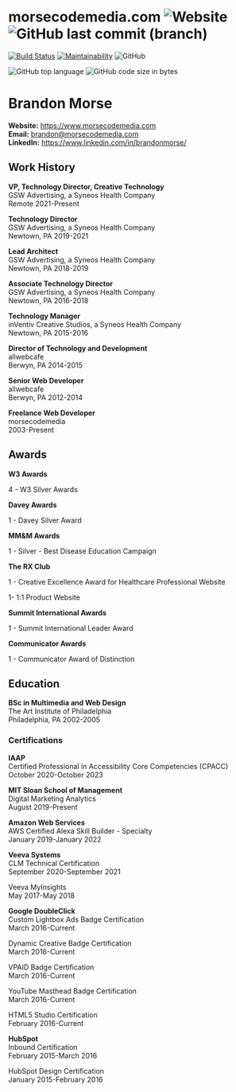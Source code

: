 # morsecodemedia.com ![Website](https://img.shields.io/website/https/morsecodemedia.com.svg) ![GitHub last commit (branch)](https://img.shields.io/github/last-commit/morsecodemedia/morsecodemedia.com/master.svg)

 [![Build Status](https://travis-ci.com/morsecodemedia/morsecodemedia.com.svg?branch=master)](https://travis-ci.com/morsecodemedia/morsecodemedia.com) [![Maintainability](https://api.codeclimate.com/v1/badges/696dcda43da5eec4c967/maintainability)](https://codeclimate.com/github/morsecodemedia/morsecodemedia.com/maintainability) ![GitHub](https://img.shields.io/github/license/morsecodemedia/morsecodemedia.com.svg?color=green&label=license)

![GitHub top language](https://img.shields.io/github/languages/top/morsecodemedia/morsecodemedia.com.svg) ![GitHub code size in bytes](https://img.shields.io/github/languages/code-size/morsecodemedia/morsecodemedia.com.svg)

# Brandon Morse

**Website:** https://www.morsecodemedia.com <br>
**Email:** brandon@morsecodemedia.com <br>
**LinkedIn:** https://www.linkedin.com/in/brandonmorse/

## Work History
**VP, Technology Director, Creative Technology** <br>
GSW Advertising, a Syneos Health Company <br>
Remote 2021-Present

**Technology Director** <br>
GSW Advertising, a Syneos Health Company <br>
Newtown, PA 2019-2021

**Lead Architect** <br>
GSW Advertising, a Syneos Health Company <br>
Newtown, PA 2018-2019

**Associate Technology Director** <br>
GSW Advertising, a Syneos Health Company <br>
Newtown, PA 2016-2018

**Technology Manager** <br>
inVentiv Creative Studios, a Syneos Health Company <br>
Newtown, PA 2015-2016

**Director of Technology and Development** <br>
allwebcafe <br>
Berwyn, PA 2014-2015

**Senior Web Developer** <br>
allwebcafe <br>
Berwyn, PA 2012-2014

**Freelance Web Developer** <br>
morsecodemedia <br>
2003-Present

## Awards

**W3 Awards**

4 - W3 Silver Awards

**Davey Awards**

1 - Davey Silver Award

**MM&M Awards**

1 - Silver - Best Disease Education Campaign

**The RX Club**

1 - Creative Excellence Award for Healthcare Professional Website

1- 1:1 Product Website

**Summit International Awards**

1 - Summit International Leader Award

**Communicator Awards**

1 - Communicator Award of Distinction

## Education

**BSc in Multimedia and Web Design** <br>
The Art Institute of Philadelphia <br>
Philadelphia, PA 2002-2005

### Certifications

**IAAP** <br>
Certified Professional in Accessibility Core Competencies (CPACC) <br>
October 2020-October 2023

**MIT Sloan School of Management** <br>
Digital Marketing Analytics <br>
August 2019-Present

**Amazon Web Services** <br>
AWS Certified Alexa Skill Builder - Specialty <br>
January 2019-January 2022

**Veeva Systems** <br>
CLM Technical Certification <br>
September 2020-September 2021

Veeva MyInsights <br>
May 2017-May 2018

**Google DoubleClick** <br>
Custom Lightbox Ads Badge Certification <br>
March 2016-Current

Dynamic Creative Badge Certification <br>
March 2016-Current

VPAID Badge Certification <br>
March 2016-Current

YouTube Masthead Badge Certification <br>
March 2016-Current

HTML5 Studio Certification <br>
February 2016-Current

**HubSpot** <br>
Inbound Certification <br>
February 2015-March 2016

HubSpot Design Certification <br>
January 2015-February 2016
